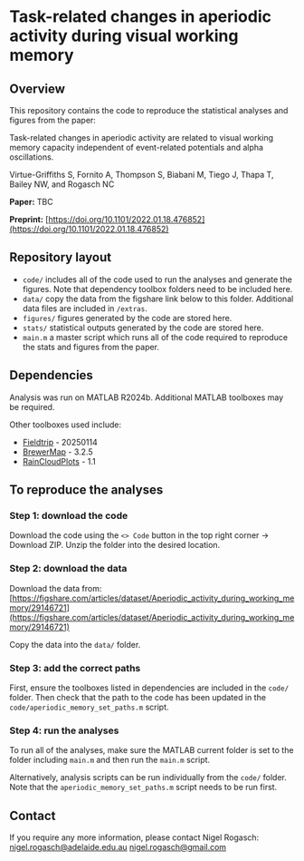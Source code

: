 # Task-related changes in aperiodic activity during visual working memory

## Overview

This repository contains the code to reproduce the statistical analyses and 
figures from the paper:

Task-related changes in aperiodic activity are related to visual working 
memory capacity independent of event-related potentials and alpha oscillations.

Virtue-Griffiths S, Fornito A, Thompson S, Biabani M, Tiego J, Thapa T, Bailey NW, and Rogasch NC

**Paper:**
TBC

**Preprint:**
[https://doi.org/10.1101/2022.01.18.476852](https://doi.org/10.1101/2022.01.18.476852)

## Repository layout
- `code/` includes all of the code used to run the analyses and generate the figures. Note that dependency toolbox folders need to be included here.
- `data/` copy the data from the figshare link below to this folder. Additional data files are included in `/extras`.
- `figures/` figures generated by the code are stored here.
- `stats/` statistical outputs generated by the code are stored here.
- `main.m` a master script which runs all of the code required to reproduce the stats and figures from the paper.


## Dependencies
Analysis was run on MATLAB R2024b. Additional MATLAB toolboxes may be required.

Other toolboxes used include:
- [Fieldtrip](https://www.fieldtriptoolbox.org/) - 20250114
- [BrewerMap](https://github.com/DrosteEffect/BrewerMap/releases/tag/3.2.5) - 3.2.5
- [RainCloudPlots](https://github.com/RainCloudPlots/RainCloudPlots/releases/tag/v1.1) - 1.1

## To reproduce the analyses

### Step 1: download the code
Download the code using the `<> Code` button in the top right corner -> Download ZIP.
Unzip the folder into the desired location.

### Step 2: download the data
Download the data from:
[https://figshare.com/articles/dataset/Aperiodic_activity_during_working_memory/29146721](https://figshare.com/articles/dataset/Aperiodic_activity_during_working_memory/29146721)

Copy the data into the `data/` folder.

### Step 3: add the correct paths
First, ensure the toolboxes listed in dependencies are included in the `code/` folder. Then check that the path to the code has been updated in the `code/aperiodic_memory_set_paths.m` script.

### Step 4: run the analyses
To run all of the analyses, make sure the MATLAB current folder is set to the folder including `main.m` and then run the `main.m` script.  

Alternatively, analysis scripts can be run individually from the `code/` folder.
Note that the `aperiodic_memory_set_paths.m` script needs to be run first.

## Contact
If you require any more information, please contact Nigel Rogasch:
nigel.rogasch@adelaide.edu.au
nigel.rogasch@gmail.com